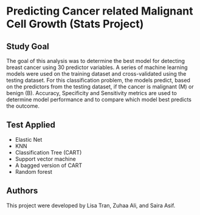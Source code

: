# Predicting Cancer related Malignant Cell Growth (Stats Project) 

## Study Goal 
The goal of this analysis was to determine the best model for detecting breast cancer using 30 predictor variables. A series of machine learning models were used on the training dataset and cross-validated using the testing dataset. For this classification problem, the models predict, based on the predictors from the testing dataset, if the cancer is malignant (M) or benign (B). Accuracy, Specificity and Sensitivity metrics are used to determine model performance and to compare which model best predicts the outcome. 

## Test Applied 
- Elastic Net 
- KNN
- Classification Tree (CART)
- Support vector machine 
- A bagged version of CART
- Random forest

## Authors 
This project were developed by Lisa Tran, Zuhaa Ali, and Saira Asif.
